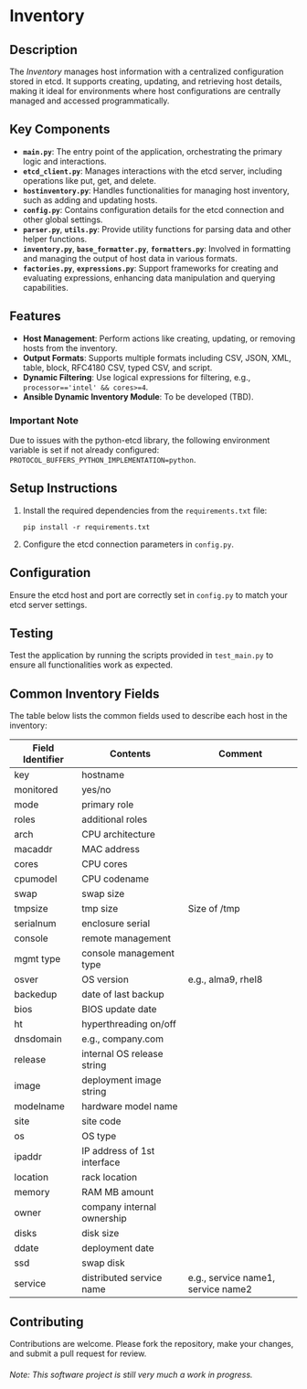 # Inventory

## Description
The *Inventory* manages host information with a centralized configuration stored in etcd. It supports creating, updating, and retrieving host details, making it ideal for environments where host configurations are centrally managed and accessed programmatically.

## Key Components
- **`main.py`**: The entry point of the application, orchestrating the primary logic and interactions.
- **`etcd_client.py`**: Manages interactions with the etcd server, including operations like put, get, and delete.
- **`hostinventory.py`**: Handles functionalities for managing host inventory, such as adding and updating hosts.
- **`config.py`**: Contains configuration details for the etcd connection and other global settings.
- **`parser.py`**, **`utils.py`**: Provide utility functions for parsing data and other helper functions.
- **`inventory.py`**, **`base_formatter.py`**, **`formatters.py`**: Involved in formatting and managing the output of host data in various formats.
- **`factories.py`**, **`expressions.py`**: Support frameworks for creating and evaluating expressions, enhancing data manipulation and querying capabilities.

## Features
- **Host Management**: Perform actions like creating, updating, or removing hosts from the inventory.
- **Output Formats**: Supports multiple formats including CSV, JSON, XML, table, block, RFC4180 CSV, typed CSV, and script.
- **Dynamic Filtering**: Use logical expressions for filtering, e.g., `processor=='intel' && cores>=4`.
- **Ansible Dynamic Inventory Module**: To be developed (TBD).

### Important Note
Due to issues with the python-etcd library, the following environment variable is set if not already configured: `PROTOCOL_BUFFERS_PYTHON_IMPLEMENTATION=python`.

## Setup Instructions
1. Install the required dependencies from the `requirements.txt` file:

   `pip install -r requirements.txt`
   
2. Configure the etcd connection parameters in `config.py`.

## Configuration
Ensure the etcd host and port are correctly set in `config.py` to match your etcd server settings.

## Testing
Test the application by running the scripts provided in `test_main.py` to ensure all functionalities work as expected.

## Common Inventory Fields
The table below lists the common fields used to describe each host in the inventory:

| Field Identifier | Contents                    | Comment                           |
|------------------|-----------------------------|-----------------------------------|
| key              | hostname                    |                                   |
| monitored        | yes/no                      |                                   |
| mode             | primary role                |                                   |
| roles            | additional roles            |                                   |
| arch             | CPU architecture            |                                   |
| macaddr          | MAC address                 |                                   |
| cores            | CPU cores                   |                                   |
| cpumodel         | CPU codename                |                                   |
| swap             | swap size                   |                                   |
| tmpsize          | tmp size                    | Size of /tmp                      |
| serialnum        | enclosure serial            |                                   |
| console          | remote management           |                                   |
| mgmt type        | console management type     |                                   |
| osver            | OS version                  | e.g., alma9, rhel8                |
| backedup         | date of last backup         |                                   |
| bios             | BIOS update date            |                                   |
| ht               | hyperthreading on/off       |                                   |
| dnsdomain        | e.g., company.com           |                                   |
| release          | internal OS release string  |                                   |
| image            | deployment image string     |                                   |
| modelname        | hardware model name         |                                   |
| site             | site code                   |                                   |
| os               | OS type                     |                                   |
| ipaddr           | IP address of 1st interface |                                   |
| location         | rack location               |                                   |
| memory           | RAM MB amount               |                                   |
| owner            | company internal ownership  |                                   |
| disks            | disk size                   |                                   |
| ddate            | deployment date             |                                   |
| ssd              | swap disk                   |                                   |
| service          | distributed service name    | e.g., service name1, service name2|

## Contributing
Contributions are welcome. Please fork the repository, make your changes, and submit a pull request for review.

###### Note: This software project is still very much a work in progress.
